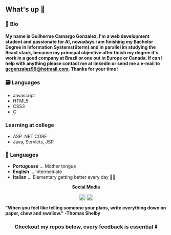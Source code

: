 ## What's up 👋

### :pencil: **Bio**
#### My name is **Guilherme Camargo Gonzalez**, I'm a web development student and passionate for AI, nowadays i am finishing my Bachelor Degree in Information Systems(6term) and in parallel im studying the React stack, because my principal objective after finish my degree it's work in a good company at Brazil or one out in Europe or Canada. If can I help with anything please contact me at linkedin or send me a e-mail to gcgonzalez99@hotmail.com, Thanks for your time !  

### :card_file_box: **Languages**
- Javascript
- HTML5
- CSS3
- C
### **Learning at college**
- ASP .NET CORE
- Java, Servlets, JSP

### :speech_balloon: **Languages**
  - **Portuguese** ... Mother tongue
  - **English** ... Intermediate
  - **Italian** ... Elementary getting better every day :rocket::rocket:
 

<p align="center"><b>Social Media</b></p>
<p align="center"  width="50" display="flex" flex-direction="row" align-items="center" justify-content="space-between">
<a href="https://www.linkedin.com/in/guilherme-c-gonzalez-342bb4158/" target="blank"><img align="center" src="https://cdn.jsdelivr.net/npm/simple-icons@3.0.1/icons/linkedin.svg" alt="Guilherme linkedin link" height="20" width="20" /></a>
<a href="https://www.instagram.com/guih_cg/" target="blank"><img align="center" src="https://cdn.jsdelivr.net/npm/simple-icons@3.0.1/icons/instagram.svg" alt="Guilherme instagram link" height="20" width="20" /></a>
</p>



**"When you feel like telling someone your plans, write everything down on paper, chew and swallow."**
                                                                                    **-Thomas Shelby**
**<h3 align="center">Checkout my repos below, every feedback is essential :arrow_down:</h3>**
